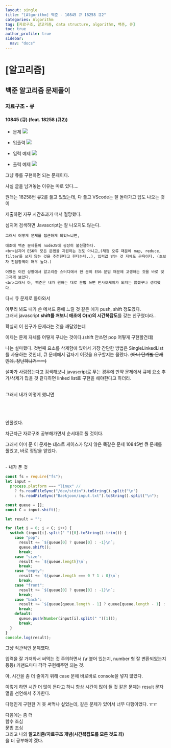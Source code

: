 ```yaml
---
layout: single
title: "[Algorithm] 백준 - 10845 큐 18258 큐2"
categories: Algorithm
tag: [자료구조, 알고리즘, data structure, algorithm, 백준, 큐]
toc: true
author_profile: true
sidebar:
  nav: "docs"
---
```


# [알고리즘]

## 백준 알고리즘 문제풀이

### 자료구조 - 큐

#### 10845 (큐) (feat. 18258 (큐2))

- 문제
  ![](https://images.velog.io/images/jisu129/post/d0130da2-53df-4120-9385-1463f2d0a08c/10845%20%ED%81%90%20%EB%AC%B8%EC%A0%9C.JPG)

- 입출력
  ![](https://images.velog.io/images/jisu129/post/ed30d2b0-c0c1-496e-99e0-d8e6498b1c4f/10845%20%ED%81%90%20%EC%9E%85%EC%B6%9C%EB%A0%A5.JPG)

- 입력 예제
  ![](https://images.velog.io/images/jisu129/post/9f6ed9b1-fe37-484b-97d7-cbe408e0dfc7/10845%20%ED%81%90%20%EC%98%88%EC%A0%9C%20%EC%9E%85%EB%A0%A5.JPG)

- 출력 예제
  ![](https://images.velog.io/images/jisu129/post/3903b972-3a44-418e-957c-4766ee1b92d2/10845%20%ED%81%90%20%EC%98%88%EC%A0%9C%20%EC%B6%9C%EB%A0%A5.JPG)

그냥 큐를 구현하면 되는 문제이다.

사실 글을 남겨놓는 이유는 따로 있다....

원래는 18258번 큐2를 풀고 있었는데, 다 풀고 VScode는 잘 돌아가고 답도 나오는 것이

제출하면 자꾸 시간초과가 떠서 절망했다.

심지어 검색하면 Javascript는 잘 나오지도 않는다.

    그래서 어떻게 문제를 접근하게 되었느냐면,

    애초에 백준 문제들이 nodeJS에 굉장히 불친절하다.
    <br>심지어 ES6의 모든 문법을 지원하는 것도 아니고,(채점 오류 때문에 map, reduce, filter를 쓰지 않는 것을 추천한다고 한다는데..), 입력값 받는 것 자체도 곤욕이다. (초보자 진입장벽이 매우 높다.)

    어쨌든 이런 상황에서 알고리즘 스터디에서 한 분이 ES6 문법 때문에 고생하는 것을 바로 엊그저께 보았다.
    <br>그래서 아, 백준은 내가 원하는 대로 문법 쓰면 만사오케이가 되지는 않겠구나 생각했다.

다시 큐 문제로 돌아와서

아무리 봐도 내가 쓴 메서드 중에 느릴 것 같은 애가 push, shift 정도였다.
<br>그래서 javascript **shift를 쳐보니 애초에 O(n)의 시간복잡도**를 갖는 친구였더라..

확실히 이 친구가 문제라는 것을 깨달았는데

이제는 문제 자체를 어떻게 푸냐는 것이다.(shift 안쓰면 pop 어떻게 구현할건데)

나는 설마했다. 첫번째 요소를 삭제함에 있어서 가장 간단한 방법은 SingleLinkedList를 사용하는 것인데, 큐 문제에서 갑자기 이것을 요구할지는 몰랐다.
~~(아니 단계별 문제인데, 장난하냐거ㅡㅡ)~~

설마가 사람잡는다고
검색해보니 javascript로 푸는 경우에 만약 문제에서 큐에 요소 추가/삭제가 많을 것 같다하면 linked list로 구현을 해야한다고 하더라.

<br>
그래서 내가 어떻게 했냐면

<br>
<br>
<br>
<br>
<br>
안풀었다.

차근차근 자료구조 공부해가면서 순서대로 풀 것이다.

그래서 이미 푼 이 문제는 테스트 케이스가 많지 않은 똑같은 문제 10845번 큐 문제를 풀었고,
바로 정답을 얻었다.

<br>
- 내가 푼 것

```jsx
const fs = require("fs");
let input =
  process.platform === "linux" //
    ? fs.readFileSync("/dev/stdin").toString().split("\n")
    : fs.readFileSync("Baekjoon/input.txt").toString().split("\n");

const queue = [];
const C = input.shift();

let result = "";

for (let i = 0; i < C; i++) {
  switch (input[i].split(" ")[0].toString().trim()) {
    case "pop":
      result += `${queue[0] ? queue[0] : -1}\n`;
      queue.shift();
      break;
    case "size":
      result += `${queue.length}\n`;
      break;
    case "empty":
      result += `${queue.length === 0 ? 1 : 0}\n`;
      break;
    case "front":
      result += `${queue[0] ? queue[0] : -1}\n`;
      break;
    case "back":
      result += `${queue[queue.length - 1] ? queue[queue.length - 1] : -1}\n`;
      break;
    default:
      queue.push(Number(input[i].split(" ")[1]));
      break;
  }
}
console.log(result);
```

그냥 직관적인 문제였다.

입력을 잘 가져와서 써먹는 것 주의하면서 (\r 붙어 있는지, number 형 잘 변환되었는지 등등)
커맨드마다 각각 구현해주면 되는 것.

아, 시간을 좀 더 줄이기 위해 case 문에 바로바로 console을 넣지 않았다.

이렇게 하면 시간 더 많이 든다고 하니
항상 시간이 많이 들 것 같은 문제는 result 문자열을 선언해서 추가한다.

다행인게 구현한 거 못 써먹나 싶었는데, 같은 문제가 있어서 너무 다행이었다. ㅠㅠ

다음에는 좀 더
<br>함수 조심
<br>문법 조심
<br>그리고 나의 **알고리즘/자료구조 개념(시간복잡도를 모른 것도 죄)**
<br>을 더 공부해야 겠다.
